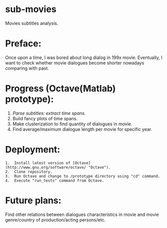 sub-movies
==========

Movies subtitles analysis.


# Preface: #
Once upon a time, I was bored about long dialog in 199x movie. Eventually, I want to check whether movie dialogues become shorter nowadays comparing with past.

# Progress (Octave(Matlab) prototype): #
1.  *Parse subtitles: extract time spans.*
2.  Build fancy plots of time spans.
3.  Make clusterization to find quantity of dialogues in movie.
4.  Find average/maximum dialogue length per movie for specific year.
	
# Deployment: #
	1.  Install latest version of [Octave](http://www.gnu.org/software/octave/ "Octave").
	2.  Clone repository.
	3.  Run Octave and change to /prototype directory using "cd" command.
	4.  Execute "run_tests" command from Octave.

	
# Future plans: #
Find other relations between dialogues characteristics in movie and movie genre/country of production/acting persons/etc.